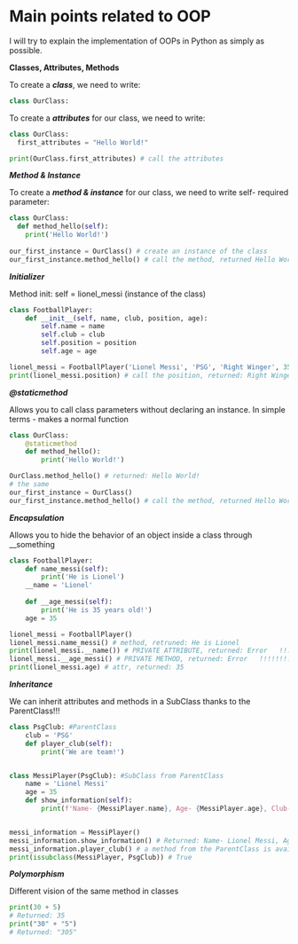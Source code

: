 # Main points related to OOP

I will try to explain the implementation of OOPs in Python as simply as possible.

**Classes, Attributes, Methods**
 
To create a ***class***, we need to write:
```python
class OurClass:
```

To create a ***attributes*** for our class, we need to write:
```python
class OurClass:
  first_attributes = "Hello World!"

print(OurClass.first_attributes) # call the attributes
```

***Method & Instance*** 

To create a ***method & instance*** for our class, we need to write self- required parameter:
```python
class OurClass:
  def method_hello(self):
    print('Hello World!')
    
our_first_instance = OurClass() # create an instance of the class
our_first_instance.method_hello() # call the method, returned Hello World!
```

***Initializer*** 

Method init: self = lionel_messi (instance of the class) 
```python
class FootballPlayer:
    def __init__(self, name, club, position, age):
        self.name = name
        self.club = club
        self.position = position
        self.age = age

lionel_messi = FootballPlayer('Lionel Messi', 'PSG', 'Right Winger', 35)
print(lionel_messi.position) # call the position, returned: Right Winger
```

***@staticmethod*** 

Allows you to call class parameters without declaring an instance. In simple terms - makes a normal function
```python
class OurClass:
    @staticmethod
    def method_hello():
        print('Hello World!')

OurClass.method_hello() # returned: Hello World!
# the same
our_first_instance = OurClass() 
our_first_instance.method_hello() # call the method, returned Hello World!
```

***Encapsulation***

Allows you to hide the behavior of an object inside a class through __something
```python
class FootballPlayer:
    def name_messi(self):
        print('He is Lionel')
    __name = 'Lionel'
    
    def __age_messi(self):
        print('He is 35 years old!')
    age = 35

lionel_messi = FootballPlayer()
lionel_messi.name_messi() # method, retruned: He is Lionel
print(lionel_messi.__name()) # PRIVATE ATTRIBUTE, returned: Error   !!!!!!!!!!!!
lionel_messi.__age_messi() # PRIVATE METHOD, returned: Error   !!!!!!!!!!!!
print(lionel_messi.age) # attr, returned: 35
```

***Inheritance***

We can inherit attributes and methods in a SubClass thanks to the ParentClass!!!
```python
class PsgClub: #ParentClass
    club = 'PSG'
    def player_club(self):
        print('We are team!')


class MessiPlayer(PsgClub): #SubClass from ParentClass
    name = 'Lionel Messi'
    age = 35
    def show_information(self):
        print(f'Name- {MessiPlayer.name}, Age- {MessiPlayer.age}, Club- {MessiPlayer.club} ') # an attribute from the ParentClass is available to us


messi_information = MessiPlayer()
messi_information.show_information() # Returned: Name- Lionel Messi, Age- 35, Club- PSG
messi_information.player_club() # a method from the ParentClass is available to us
print(issubclass(MessiPlayer, PsgClub)) # True
```

***Polymorphism***

Different vision of the same method in classes
```python
print(30 + 5)
# Returned: 35
print("30" + "5")
# Returned: "305"
```
